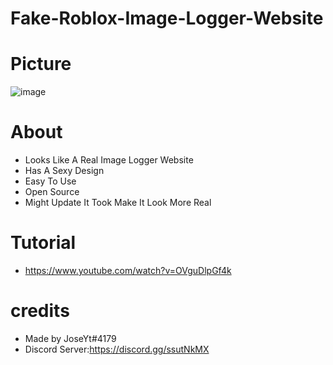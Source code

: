 # Fake-Roblox-Image-Logger-Website

# Picture
![image](https://user-images.githubusercontent.com/106576578/171114171-1ebaa984-5673-474a-92b1-2e7871e9d082.png)

# About
- Looks Like A Real Image Logger Website
- Has A Sexy Design
- Easy To Use
- Open Source
- Might Update It Took Make It Look More Real
# Tutorial
- https://www.youtube.com/watch?v=OVguDlpGf4k

# credits
- Made by JoseYt#4179
- Discord Server:https://discord.gg/ssutNkMX

